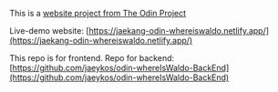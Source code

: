 This is a [website project from The Odin Project](https://www.theodinproject.com/lessons/nodejs-where-s-waldo-a-photo-tagging-app)

Live-demo website: [https://jaekang-odin-whereiswaldo.netlify.app/](https://jaekang-odin-whereiswaldo.netlify.app/)

This repo is for frontend. Repo for backend: [https://github.com/jaeykos/odin-whereIsWaldo-BackEnd](https://github.com/jaeykos/odin-whereIsWaldo-BackEnd)

